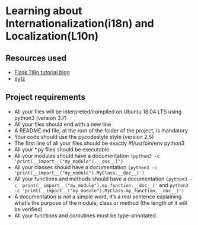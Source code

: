 # Learning about Internationalization(i18n) and Localization(L10n)
## Resources used
* [Flask 118n tutorial blog](https://blog.miguelgrinberg.com/post/the-flask-mega-tutorial-part-xiii-i18n-and-l10n)
* [pytz](https://pytz.sourceforge.net/)

## Project requirements
* All your files will be interpreted/compiled on Ubuntu 18.04 LTS using python3 (version 3.7)
* All your files should end with a new line
* A README.md file, at the root of the folder of the project, is mandatory
* Your code should use the pycodestyle style (version 2.5)
* The first line of all your files should be exactly #!/usr/bin/env python3
* All your *.py files should be executable
* All your modules should have a documentation `(python3 -c 'print(__import__("my_module").__doc__)')`
* All your classes should have a documentation `(python3 -c 'print(__import__("my_module").MyClass.__doc__)')`
* All your functions and methods should have a documentation `(python3 -c 'print(__import__("my_module").my_function.__doc__)'` and `python3 -c 'print(__import__("my_module").MyClass.my_function.__doc__)')`
* A documentation is not a simple word, it’s a real sentence explaining what’s the purpose of the module, class or method (the length of it will be verified)
* All your functions and coroutines must be type-annotated.

